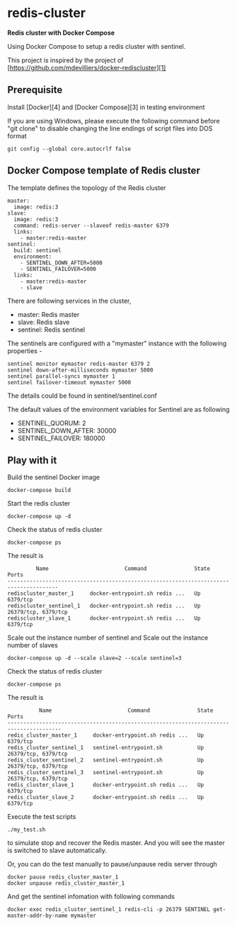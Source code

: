 # redis-cluster 
**Redis cluster with Docker Compose** 

Using Docker Compose to setup a redis cluster with sentinel.

This project is inspired by the project of [https://github.com/mdevilliers/docker-rediscluster][1]

## Prerequisite

Install [Docker][4] and [Docker Compose][3] in testing environment

If you are using Windows, please execute the following command before "git clone" to disable changing the line endings of script files into DOS format

```
git config --global core.autocrlf false
```

## Docker Compose template of Redis cluster

The template defines the topology of the Redis cluster

```
master:
  image: redis:3
slave:
  image: redis:3
  command: redis-server --slaveof redis-master 6379
  links:
    - master:redis-master
sentinel:
  build: sentinel
  environment:
    - SENTINEL_DOWN_AFTER=5000
    - SENTINEL_FAILOVER=5000    
  links:
    - master:redis-master
    - slave
```

There are following services in the cluster,

* master: Redis master
* slave:  Redis slave
* sentinel: Redis sentinel


The sentinels are configured with a "mymaster" instance with the following properties -

```
sentinel monitor mymaster redis-master 6379 2
sentinel down-after-milliseconds mymaster 5000
sentinel parallel-syncs mymaster 1
sentinel failover-timeout mymaster 5000
```

The details could be found in sentinel/sentinel.conf

The default values of the environment variables for Sentinel are as following

* SENTINEL_QUORUM: 2
* SENTINEL_DOWN_AFTER: 30000
* SENTINEL_FAILOVER: 180000



## Play with it

Build the sentinel Docker image

```
docker-compose build
```

Start the redis cluster

```
docker-compose up -d
```

Check the status of redis cluster

```
docker-compose ps
```

The result is 

```
         Name                        Command               State          Ports        
--------------------------------------------------------------------------------------
rediscluster_master_1     docker-entrypoint.sh redis ...   Up      6379/tcp            
rediscluster_sentinel_1   docker-entrypoint.sh redis ...   Up      26379/tcp, 6379/tcp 
rediscluster_slave_1      docker-entrypoint.sh redis ...   Up      6379/tcp     
```

Scale out the instance number of sentinel and Scale out the instance number of slaves

```
docker-compose up -d --scale slave=2 --scale sentinel=3
```

Check the status of redis cluster

```
docker-compose ps
```

The result is 

```
          Name                        Command               State          Ports       
---------------------------------------------------------------------------------------
redis_cluster_master_1     docker-entrypoint.sh redis ...   Up      6379/tcp           
redis_cluster_sentinel_1   sentinel-entrypoint.sh           Up      26379/tcp, 6379/tcp
redis_cluster_sentinel_2   sentinel-entrypoint.sh           Up      26379/tcp, 6379/tcp
redis_cluster_sentinel_3   sentinel-entrypoint.sh           Up      26379/tcp, 6379/tcp
redis_cluster_slave_1      docker-entrypoint.sh redis ...   Up      6379/tcp           
redis_cluster_slave_2      docker-entrypoint.sh redis ...   Up      6379/tcp           
```

Execute the test scripts
```
./my_test.sh
```
to simulate stop and recover the Redis master. And you will see the master is switched to slave automatically. 

Or, you can do the test manually to pause/unpause redis server through

```
docker pause redis_cluster_master_1
docker unpause redis_cluster_master_1
```
And get the sentinel infomation with following commands

```
docker exec redis_cluster_sentinel_1 redis-cli -p 26379 SENTINEL get-master-addr-by-name mymaster
```